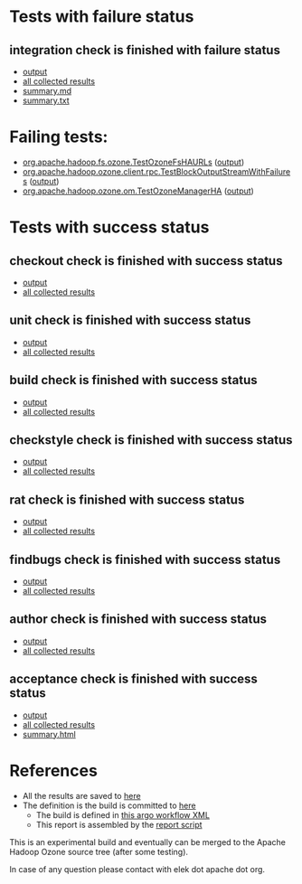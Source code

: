# Tests with failure status

## integration check is finished with failure status

   * [output](https://raw.githubusercontent.com/elek/ozone-ci/master/pr/pr-hdds-2167-zx9qf/integration/output.log)
   * [all collected results](https://github.com/elek/ozone-ci/tree/master/pr/pr-hdds-2167-zx9qf/integration)
   * [summary.md](https://github.com/elek/ozone-ci/tree/master/pr/pr-hdds-2167-zx9qf/integration/summary.md)
   * [summary.txt](https://github.com/elek/ozone-ci/tree/master/pr/pr-hdds-2167-zx9qf/integration/summary.txt)

# Failing tests: 

 * [org.apache.hadoop.fs.ozone.TestOzoneFsHAURLs](/tmp/log/pr/pr-hdds-2167-zx9qf/integration/workdir/hadoop-ozone/ozonefs/org.apache.hadoop.fs.ozone.TestOzoneFsHAURLs.txt) ([output](/tmp/log/pr/pr-hdds-2167-zx9qf/integration/workdir/hadoop-ozone/ozonefs/org.apache.hadoop.fs.ozone.TestOzoneFsHAURLs-output.txt/))
 * [org.apache.hadoop.ozone.client.rpc.TestBlockOutputStreamWithFailures](/tmp/log/pr/pr-hdds-2167-zx9qf/integration/workdir/hadoop-ozone/integration-test/org.apache.hadoop.ozone.client.rpc.TestBlockOutputStreamWithFailures.txt) ([output](/tmp/log/pr/pr-hdds-2167-zx9qf/integration/workdir/hadoop-ozone/integration-test/org.apache.hadoop.ozone.client.rpc.TestBlockOutputStreamWithFailures-output.txt/))
 * [org.apache.hadoop.ozone.om.TestOzoneManagerHA](/tmp/log/pr/pr-hdds-2167-zx9qf/integration/workdir/hadoop-ozone/integration-test/org.apache.hadoop.ozone.om.TestOzoneManagerHA.txt) ([output](/tmp/log/pr/pr-hdds-2167-zx9qf/integration/workdir/hadoop-ozone/integration-test/org.apache.hadoop.ozone.om.TestOzoneManagerHA-output.txt/))


# Tests with success status

## checkout check is finished with success status

   * [output](https://raw.githubusercontent.com/elek/ozone-ci/master/pr/pr-hdds-2167-zx9qf/checkout/output.log)
   * [all collected results](https://github.com/elek/ozone-ci/tree/master/pr/pr-hdds-2167-zx9qf/checkout)


## unit check is finished with success status

   * [output](https://raw.githubusercontent.com/elek/ozone-ci/master/pr/pr-hdds-2167-zx9qf/unit/output.log)
   * [all collected results](https://github.com/elek/ozone-ci/tree/master/pr/pr-hdds-2167-zx9qf/unit)


## build check is finished with success status

   * [output](https://raw.githubusercontent.com/elek/ozone-ci/master/pr/pr-hdds-2167-zx9qf/build/output.log)
   * [all collected results](https://github.com/elek/ozone-ci/tree/master/pr/pr-hdds-2167-zx9qf/build)


## checkstyle check is finished with success status

   * [output](https://raw.githubusercontent.com/elek/ozone-ci/master/pr/pr-hdds-2167-zx9qf/checkstyle/output.log)
   * [all collected results](https://github.com/elek/ozone-ci/tree/master/pr/pr-hdds-2167-zx9qf/checkstyle)


## rat check is finished with success status

   * [output](https://raw.githubusercontent.com/elek/ozone-ci/master/pr/pr-hdds-2167-zx9qf/rat/output.log)
   * [all collected results](https://github.com/elek/ozone-ci/tree/master/pr/pr-hdds-2167-zx9qf/rat)


## findbugs check is finished with success status

   * [output](https://raw.githubusercontent.com/elek/ozone-ci/master/pr/pr-hdds-2167-zx9qf/findbugs/output.log)
   * [all collected results](https://github.com/elek/ozone-ci/tree/master/pr/pr-hdds-2167-zx9qf/findbugs)


## author check is finished with success status

   * [output](https://raw.githubusercontent.com/elek/ozone-ci/master/pr/pr-hdds-2167-zx9qf/author/output.log)
   * [all collected results](https://github.com/elek/ozone-ci/tree/master/pr/pr-hdds-2167-zx9qf/author)


## acceptance check is finished with success status

   * [output](https://raw.githubusercontent.com/elek/ozone-ci/master/pr/pr-hdds-2167-zx9qf/acceptance/output.log)
   * [all collected results](https://github.com/elek/ozone-ci/tree/master/pr/pr-hdds-2167-zx9qf/acceptance)
   * [summary.html](https://elek.github.io/ozone-ci/pr/pr-hdds-2167-zx9qf/acceptance/summary.html)




# References

 * All the results are saved to [here](https://github.com/elek/ozone-ci/tree/master/pr/pr-hdds-2167-zx9qf/)
 * The definition is the build is committed to [here](https://github.com/elek/argo-ozone)
    * The build is defined in [this argo workflow XML](https://github.com/elek/argo-ozone/blob/master/ozone-build.yaml)
    * This report is assembled by the [report script](https://github.com/elek/argo-ozone/blob/master/scripts/report.sh)

This is an experimental build and eventually can be merged to the Apache Hadoop Ozone source tree (after some testing).

In case of any question please contact with elek dot apache dot org.
